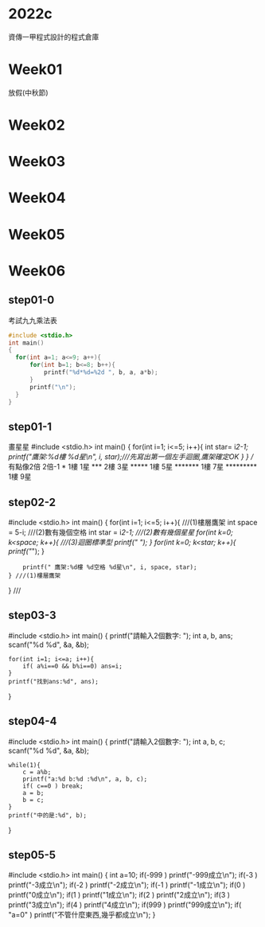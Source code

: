 # 2022c
資傳一甲程式設計的程式倉庫
# Week01
放假(中秋節)

# Week02

# Week03

# Week04

# Week05

# Week06
## step01-0
考試九九乘法表
```cpp
#include <stdio.h>
int main()
{
  for(int a=1; a<=9; a++){
      for(int b=1; b<=8; b++){
          printf("%d*%d=%2d ", b, a, a*b);
      }
      printf("\n");
  }
}
```
## step01-1
畫星星
#include <stdio.h>
int main()
{
    for(int i=1; i<=5; i++){
        int star= i*2-1;
        printf("鷹架:%d樓 %d星\n", i, star);///先寫出第一個左手迴圈,鷹架確定OK
    }
}
/*   有點像2倍 2倍-1
     *     1樓 1星
    ***    2樓 3星
   *****   1樓 5星
  *******  1樓 7星
 ********* 1樓 9星
 ## step02-2
 #include <stdio.h>
int main()
{
    for(int i=1; i<=5; i++){  ///(1)樓層鷹架
        int space = 5-i; ///(2)數有幾個空格
        int star = i*2-1; ///(2)數有幾個星星
        for(int k=0; k<space; k++){ ///(3)迴圈標準型
            printf(" ");
        }
        for(int k=0; k<star; k++){
            printf("*");
        }

        printf(" 鷹架:%d樓 %d空格 %d星\n", i, space, star);
    } ///(1)樓層鷹架
}
///
## step03-3
#include <stdio.h>
int main()
{
    printf("請輸入2個數字: ");
    int a, b, ans;
    scanf("%d %d", &a, &b);

    for(int i=1; i<=a; i++){
        if( a%i==0 && b%i==0) ans=i;
    }
    printf("找到ans:%d", ans);
}
## step04-4
#include <stdio.h>
int main()
{
    printf("請輸入2個數字: ");
    int a, b, c;
    scanf("%d %d", &a, &b);

    while(1){
        c = a%b;
        printf("a:%d b:%d :%d\n", a, b, c);
        if( c==0 ) break;
        a = b;
        b = c;
    }
    printf("中的是:%d", b);
}
## step05-5
#include <stdio.h>
int main()
{
    int a=10;
    if(-999 ) printf("-999成立\n");
    if(-3 ) printf("-3成立\n");
    if(-2 ) printf("-2成立\n");
    if(-1 ) printf("-1成立\n");
    if(0 ) printf("0成立\n");
    if(1 ) printf("1成立\n");
    if(2 ) printf("2成立\n");
    if(3 ) printf("3成立\n");
    if(4 ) printf("4成立\n");
    if(999 ) printf("999成立\n");
    if( "a=0" ) printf("不管什麼東西,幾乎都成立\n");
}
